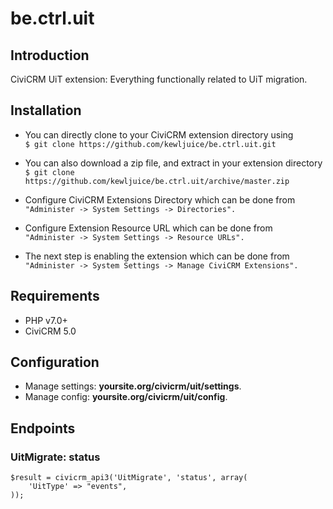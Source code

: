 # be.ctrl.uit

## Introduction
CiviCRM UiT extension: Everything functionally related to UiT migration.

## Installation
- You can directly clone to your CiviCRM extension directory using<br>
```$ git clone https://github.com/kewljuice/be.ctrl.uit.git```

- You can also download a zip file, and extract in your extension directory<br>
```$ git clone https://github.com/kewljuice/be.ctrl.uit/archive/master.zip```

- Configure CiviCRM Extensions Directory which can be done from<br>
```"Administer -> System Settings -> Directories".```

- Configure Extension Resource URL which can be done from<br>
```"Administer -> System Settings -> Resource URLs".```

- The next step is enabling the extension which can be done from<br> 
```"Administer -> System Settings -> Manage CiviCRM Extensions".```

## Requirements

- PHP v7.0+
- CiviCRM 5.0

## Configuration

- Manage settings: **yoursite.org/civicrm/uit/settings**.
- Manage config: **yoursite.org/civicrm/uit/config**.

## Endpoints

### UitMigrate: status

```
$result = civicrm_api3('UitMigrate', 'status', array(
    'UitType' => "events",
));
```